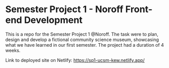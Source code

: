 # Semester Project 1 - Noroff Front-end Development

This is a repo for the Semester Project 1 @Noroff. The task were to plan, design and develop a fictional community science museum, showcasing what we have learned in our first semester. The project had a duration of 4 weeks.

Link to deployed site on Netlify: https://sp1-ucsm-kew.netlify.app/
